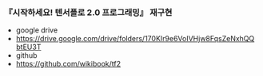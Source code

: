 ### 『시작하세요! 텐서플로 2.0 프로그래밍』 재구현
* google drive
 * https://drive.google.com/drive/folders/170KIr9e6VoIVHjw8FqsZeNxhQQbtEU3T
* github
 * https://github.com/wikibook/tf2
